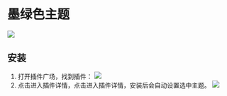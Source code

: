 # 墨绿色主题

![](https://data.eolink.com/MlFnQmE8e28b9cdc81fc248aff2d5da3bc7dec2c6137c83)

## 安装

1. 打开插件广场，找到插件：
   ![](https://data.eolink.com/Dl1ztav6680a57ccf0e807b633718e04de34c94e9d5aaaf)
2. 点击进入插件详情，点击进入插件详情，安装后会自动设置选中主题。
   ![](https://data.eolink.com/8d46dH39d407ff2746cab6fb692dd8e9507b2a425d751ce)
